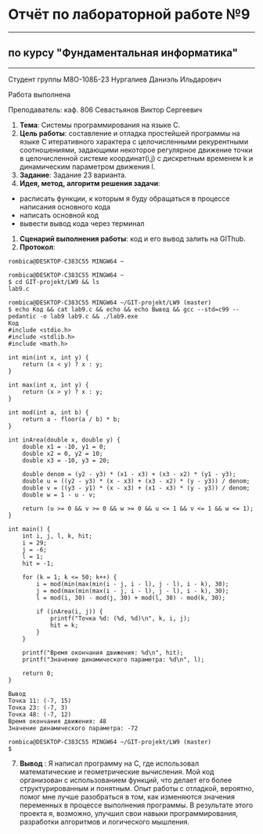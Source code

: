 # Отчёт по лабораторной работе №9
---

## по курсу "Фундаментальная информатика"
---

Студент группы М8О-108Б-23 Нургалиев Даниэль Ильдарович

Работа выполнена 

Преподаватель: каф. 806 Севастьянов Виктор Сергеевич

1. **Тема**: Системы программирования на языке С.
2. **Цель работы**: составление и отладка простейшей программы на языке С итеративного характера с целочисленными рекурентными соотношениями, задающими некоторое регулярное движение точки в целочисленной системе координат(i,j) с дискретным временем k и динамическим параметром движения l.
3. **Задание**: Задание 23 варианта.
4. **Идея, метод, алгоритм решения задачи**: 
- расписать функции, к которым я буду обращаться в процессе написания основного кода
- написать основной код
- вывести вывод кода через терминал
1. **Сценарий выполнения работы**: код и его вывод залить на GIThub.
2. **Протокол**: 
```
rombica@DESKTOP-C383C55 MINGW64 ~

rombica@DESKTOP-C383C55 MINGW64 ~
$ cd GIT-projekt/LW9 && ls
lab9.c

rombica@DESKTOP-C383C55 MINGW64 ~/GIT-projekt/LW9 (master)
$ echo Код && cat lab9.c && echo && echo Вывод && gcc --std=c99 --pedantic -o lab9 lab9.c && ./lab9.exe
Код
#include <stdio.h>
#include <stdlib.h>
#include <math.h>

int min(int x, int y) {
    return (x < y) ? x : y;
}

int max(int x, int y) {
    return (x > y) ? x : y;
}

int mod(int a, int b) {
    return a - floor(a / b) * b;
}

int inArea(double x, double y) {
    double x1 = -10, y1 = 0;
    double x2 = 0, y2 = 10;
    double x3 = -10, y3 = 20;

    double denom = (y2 - y3) * (x1 - x3) + (x3 - x2) * (y1 - y3);
    double u = ((y2 - y3) * (x - x3) + (x3 - x2) * (y - y3)) / denom;
    double v = ((y3 - y1) * (x - x3) + (x1 - x3) * (y - y3)) / denom;
    double w = 1 - u - v;

    return (u >= 0 && v >= 0 && w >= 0 && u <= 1 && v <= 1 && w <= 1);
}

int main() {
    int i, j, l, k, hit;
    i = 29;
    j = -6;
    l = 1;
    hit = -1;

    for (k = 1; k <= 50; k++) {
        i = mod(min(max(min(i - j, i - l), j - l), i - k), 30);
        j = mod(max(min(max(i - j, i - l), j - l), i - k), 30);
        l = mod(i, 30) - mod(j, 30) + mod(l, 30) - mod(k, 30);

        if (inArea(i, j)) {
            printf("Точка %d: (%d, %d)\n", k, i, j);
            hit = k;
        }
    }

    printf("Время окончания движения: %d\n", hit);
    printf("Значение динамического параметра: %d\n", l);

    return 0;
}

Вывод
Точка 11: (-7, 15)
Точка 23: (-7, 3)
Точка 48: (-7, 12)
Время окончания движения: 48
Значение динамического параметра: -72

rombica@DESKTOP-C383C55 MINGW64 ~/GIT-projekt/LW9 (master)
$

```
7. **Вывод** : Я написал программу на C, где использовал математические и геометрические вычисления. Мой код организован с использованием функций, что делает его более структурированным и понятным. Опыт работы с отладкой, вероятно, помог мне лучше разобраться в том, как изменяются значения переменных в процессе выполнения программы. В результате этого проекта я, возможно, улучшил свои навыки программирования, разработки алгоритмов и логического мышления.

